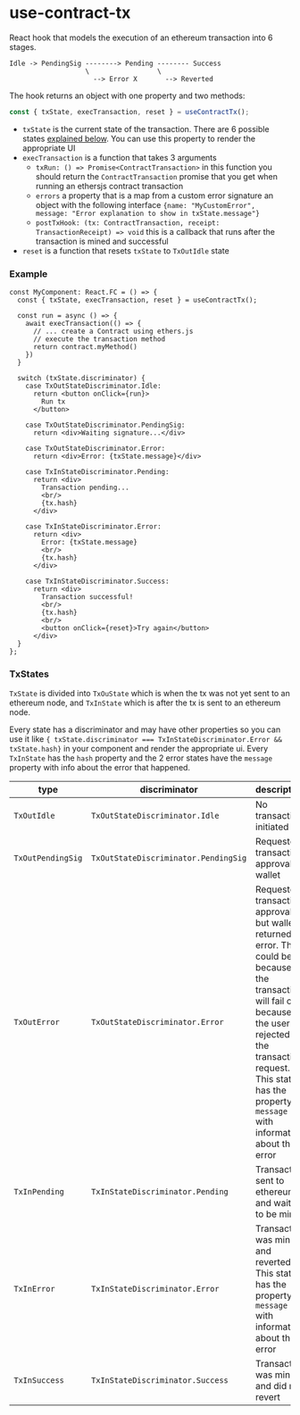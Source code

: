 # use-contract-tx

React hook that models the execution of an ethereum transaction into 6 stages.

```
Idle -> PendingSig --------> Pending -------- Success
                   \                 \
                     --> Error X       --> Reverted
```

The hook returns an object with one property and two methods:

```ts
const { txState, execTransaction, reset } = useContractTx();
```

* `txState` is the current state of the transaction. There are 6 possible states [explained below](#TxStates). You can use this property to render the appropriate UI
* `execTransaction` is a function that takes 3 arguments 
  * `txRun: () => Promise<ContractTransaction>` in this function you should return the `ContractTransaction` promise that you get when running an ethersjs contract transaction
  * `errors` a property that is a map from a custom error signature an object with the following interface `{name: "MyCustomError", message: "Error explanation to show in txState.message"}`
  * `postTxHook: (tx: ContractTransaction, receipt: TransactionReceipt) => void` this is a callback that runs after the transaction is mined and successful
* `reset` is a function that resets `txState` to `TxOutIdle` state

### Example

```tsx
const MyComponent: React.FC = () => {
  const { txState, execTransaction, reset } = useContractTx();
  
  const run = async () => {
    await execTransaction(() => {
      // ... create a Contract using ethers.js
      // execute the transaction method
      return contract.myMethod()
    })
  }

  switch (txState.discriminator) {
    case TxOutStateDiscriminator.Idle:
      return <button onClick={run}>
        Run tx
      </button>

    case TxOutStateDiscriminator.PendingSig:
      return <div>Waiting signature...</div>

    case TxOutStateDiscriminator.Error:
      return <div>Error: {txState.message}</div>

    case TxInStateDiscriminator.Pending:
      return <div>
        Transaction pending...
        <br/>
        {tx.hash}
      </div>

    case TxInStateDiscriminator.Error:
      return <div>
        Error: {txState.message}
        <br/>
        {tx.hash}
      </div>

    case TxInStateDiscriminator.Success:
      return <div>
        Transaction successful!
        <br/>
        {tx.hash}
        <br/>
        <button onClick={reset}>Try again</button>
      </div>
  }
};
```

### TxStates

`TxState` is divided into `TxOuState` which is when the tx was not yet sent to an ethereum node, and `TxInState` which is after the tx is sent to an ethereum node.

Every state has a discriminator and may have other properties so you can use it like `{ txState.discriminator === TxInStateDiscriminator.Error && txState.hash}` in your component and render the appropriate ui. Every `TxInState` has the `hash` property and the 2 error states have the `message` property with info about the error that happened.

| type | discriminator | description |
| - | - | - |
| `TxOutIdle` | `TxOutStateDiscriminator.Idle` | No transaction initiated |
| `TxOutPendingSig` | `TxOutStateDiscriminator.PendingSig` | Requested transaction approval to wallet |
| `TxOutError` | `TxOutStateDiscriminator.Error` | Requested transaction approval, but wallet returned an error. This could be because the transaction will fail or because the user rejected the transaction request. This state has the property `message` with information about the error |
| `TxInPending` | `TxInStateDiscriminator.Pending` | Transaction sent to ethereum and waiting to be mined |
| `TxInError` | `TxInStateDiscriminator.Error` | Transaction was mined and reverted. This state has the property `message` with information about the error |
| `TxInSuccess` | `TxInStateDiscriminator.Success` | Transaction was mined and did not revert |